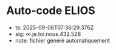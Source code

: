 # Auto-code ELIOS
- ts: 2025-09-06T07:36:29.376Z
- sig: ∞.je.toi.nous.432.528
- note: fichier généré automatiquement